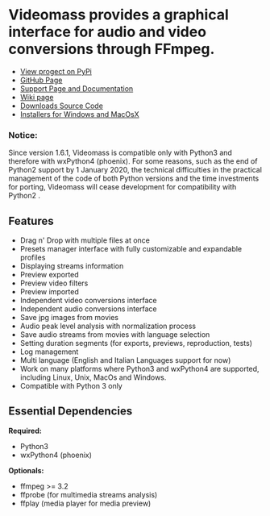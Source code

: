 # **Videomass** provides a graphical interface for audio and video conversions through FFmpeg.   

* [View progect on PyPi](https://pypi.org/project/videomass/)
* [GitHub Page](https://github.com/jeanslack/Videomass)
* [Support Page and Documentation](http://jeanslack.github.io/Videomass)
* [Wiki page](https://github.com/jeanslack/Videomass/wiki)
* [Downloads Source Code](https://github.com/jeanslack/Videomass/releases)
* [Installers for Windows and MacOsX](https://sourceforge.net/projects/videomass2/)

### Notice:

Since version 1.6.1, Videomass is compatible only with Python3 and therefore 
with wxPython4 (phoenix). For some reasons, such as the end of Python2 
support by 1 January 2020, the technical difficulties in the practical 
management of the code of both Python versions and the time investments 
for porting, Videomass will cease development for compatibility with Python2 .

## Features

- Drag n' Drop with multiple files at once
- Presets manager interface with fully customizable and expandable profiles  
- Displaying streams information 
- Preview exported
- Preview video filters
- Preview imported
- Independent video conversions interface 
- Independent audio conversions interface
- Save jpg images from movies
- Audio peak level analysis with normalization process   
- Save audio streams from movies with language selection
- Setting duration segments (for exports, previews, reproduction, tests)
- Log management
- Multi language (English and Italian Languages support for now)
- Work on many platforms where Python3 and wxPython4 are supported, 
  including Linux, Unix, MacOs and Windows.
- Compatible with Python 3 only

## Essential Dependencies

**Required:**   
- Python3     
- wxPython4 (phoenix)   

**Optionals:**   
- ffmpeg >= 3.2   
- ffprobe (for multimedia streams analysis)  
- ffplay (media player for media preview)   


